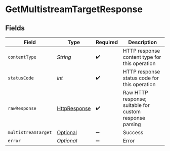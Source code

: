 # GetMultistreamTargetResponse


## Fields

| Field                                                                                                                         | Type                                                                                                                          | Required                                                                                                                      | Description                                                                                                                   |
| ----------------------------------------------------------------------------------------------------------------------------- | ----------------------------------------------------------------------------------------------------------------------------- | ----------------------------------------------------------------------------------------------------------------------------- | ----------------------------------------------------------------------------------------------------------------------------- |
| `contentType`                                                                                                                 | *String*                                                                                                                      | :heavy_check_mark:                                                                                                            | HTTP response content type for this operation                                                                                 |
| `statusCode`                                                                                                                  | *int*                                                                                                                         | :heavy_check_mark:                                                                                                            | HTTP response status code for this operation                                                                                  |
| `rawResponse`                                                                                                                 | [HttpResponse<InputStream>](https://docs.oracle.com/en/java/javase/11/docs/api/java.net.http/java/net/http/HttpResponse.html) | :heavy_check_mark:                                                                                                            | Raw HTTP response; suitable for custom response parsing                                                                       |
| `multistreamTarget`                                                                                                           | [Optional<MultistreamTarget>](../../models/components/MultistreamTarget.md)                                                   | :heavy_minus_sign:                                                                                                            | Success                                                                                                                       |
| `error`                                                                                                                       | *Optional<Error>*                                                                                                             | :heavy_minus_sign:                                                                                                            | Error                                                                                                                         |